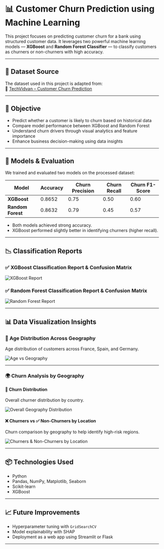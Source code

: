 # 📊 Customer Churn Prediction using Machine Learning

This project focuses on predicting customer churn for a bank using structured customer data. It leverages two powerful machine learning models — **XGBoost** and **Random Forest Classifier** — to classify customers as churners or non-churners with high accuracy.

---

## 📌 Dataset Source

The dataset used in this project is adapted from:  
🔗 [TechVidvan – Customer Churn Prediction](https://techvidvan.com/tutorials/wp-content/uploads/sites/2/2022/11/customer-churn-plot.png)

---

## 🎯 Objective

- Predict whether a customer is likely to churn based on historical data
- Compare model performance between XGBoost and Random Forest
- Understand churn drivers through visual analytics and feature importance
- Enhance business decision-making using data insights

---

## 🧠 Models & Evaluation

We trained and evaluated two models on the processed dataset:

| Model             | Accuracy | Churn Precision | Churn Recall | Churn F1-Score |
|------------------|----------|------------------|----------------|----------------|
| **XGBoost**       | 0.8652   | 0.75             | 0.50           | 0.60           |
| **Random Forest** | 0.8632   | 0.79             | 0.45           | 0.57           |

- Both models achieved strong accuracy.
- XGBoost performed slightly better in identifying churners (higher recall).

---

## 📉 Classification Reports

### ✅ XGBoost Classification Report & Confusion Matrix
![XGBoost Report](./assets/xgboost_report.png)

### ✅ Random Forest Classification Report & Confusion Matrix
![Random Forest Report](./assets/random_forest_report.png)

---

## 📊 Data Visualization Insights

### 🧓 Age Distribution Across Geography
Age distribution of customers across France, Spain, and Germany.

![Age vs Geography](./assets/age_by_geography.png)

---

### 🌍 Churn Analysis by Geography

#### 🔁 Churn Distribution
Overall churner distribution by country.

![Overall Geography Distribution](./assets/overall_location_donut.png)

#### ❌ Churners vs ✅ Non-Churners by Location
Churn comparison by geography to help identify high-risk regions.

![Churners & Non-Churners by Location](./assets/churners_vs_nonchurners.png)

---

## 📦 Technologies Used

- Python
- Pandas, NumPy, Matplotlib, Seaborn
- Scikit-learn
- XGBoost

---

## 📈 Future Improvements

- Hyperparameter tuning with `GridSearchCV`
- Model explainability with SHAP
- Deployment as a web app using Streamlit or Flask

---



